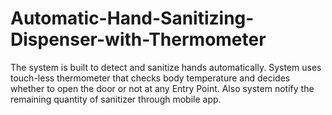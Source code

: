 # Automatic-Hand-Sanitizing-Dispenser-with-Thermometer
The system is built to detect and sanitize hands automatically. System uses touch-less thermometer that checks body temperature and decides whether to open the door or not at any Entry Point. Also system notify the remaining quantity of sanitizer through mobile app.
